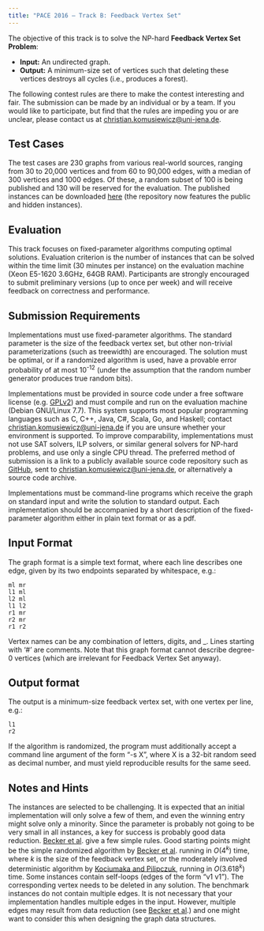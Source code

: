```yaml
---
title: "PACE 2016 – Track B: Feedback Vertex Set"
---
```


The objective of this track is to solve the NP-hard **Feedback Vertex Set Problem**:

- **Input:** An undirected graph.
- **Output:** A minimum-size set of vertices such that deleting these vertices destroys all cycles (i.e., produces a forest).

The following contest rules are there to make the contest interesting and fair. The submission can be made by an individual or by a team. If you would like to participate, but find that the rules are impeding you or are unclear, please contact us at christian.komusiewicz@uni-jena.de.


## Test Cases
The test cases are 230 graphs from various real-world sources, ranging from 30 to 20,000 vertices and from 60 to 90,000 edges, with a median of 300 vertices and 1000 edges. Of these, a random subset of 100 is being published and 130 will be reserved for the evaluation. The published instances can be downloaded [here](https://github.com/ckomus/PACE-fvs) (the repository now features the public and hidden instances).


## Evaluation
This track focuses on fixed-parameter algorithms computing optimal solutions. Evaluation criterion is the number of instances that can be solved within the time limit (30 minutes per instance) on the evaluation machine (Xeon E5-1620 3.6GHz, 64GB RAM). Participants are strongly encouraged to submit preliminary versions (up to once per week) and will receive feedback on correctness and performance.


## Submission Requirements
Implementations must use fixed-parameter algorithms. The standard parameter is the size of the feedback vertex set, but other non-trivial parameterizations (such as treewidth) are encouraged. The solution must be optimal, or if a randomized algorithm is used, have a provable error probability of at most 10<sup>-12</sup> (under the assumption that the random number generator produces true random bits).

Implementations must be provided in source code under a free software license (e.g. [GPLv2](http://www.gnu.org/licenses/license-list.html#GPLv2)) and must compile and run on the evaluation machine (Debian GNU/Linux 7.7). This system supports most popular programming languages such as C, C++, Java, C\#, Scala, Go, and Haskell; contact christian.komusiewicz@uni-jena.de if you are unsure whether your environment is supported. To improve comparability, implementations must not use SAT solvers, ILP solvers, or similar general solvers for NP-hard problems, and use only a single CPU thread. The preferred method of submission is a link to a publicly available source code repository such as [GitHub](https://github.com/), sent to christian.komusiewicz@uni-jena.de, or alternatively a source code archive.

Implementations must be command-line programs which receive the graph on standard input and write the solution to standard output. Each implementation should be accompanied by a short description of the fixed-parameter algorithm either in plain text format or as a pdf.


## Input Format
The graph format is a simple text format, where each line describes one edge, given by its two endpoints separated by whitespace, e.g.:

    ml mr
    l1 ml
    l2 ml
    l1 l2
    r1 mr
    r2 mr
    r1 r2

Vertex names can be any combination of letters, digits, and \_. Lines starting with ‘\#’ are comments. Note that this graph format cannot describe degree-0 vertices (which are irrelevant for Feedback Vertex Set anyway).


## Output format
The output is a minimum-size feedback vertex set, with one vertex per line, e.g.:

    l1
    r2

If the algorithm is randomized, the program must additionally accept a command line argument of the form “-s X”, where X is a 32-bit random seed as decimal number, and must yield reproducible results for the same seed.


## Notes and Hints

The instances are selected to be challenging. It is expected that an initial implementation will only solve a few of them, and even the winning entry might solve only a minority.
Since the parameter is probably not going to be very small in all instances, a key for success is probably good data reduction. [Becker et al](http://arxiv.org/pdf/1106.0225.pdf). give a few simple rules.
Good starting points might be the simple randomized algorithm by [Becker et al](http://arxiv.org/pdf/1106.0225.pdf). running in *O*(4<sup>*k*</sup>) time, where *k* is the size of the feedback vertex set, or the moderately involved deterministic algorithm by [Kociumaka and Pilipczuk](http://arxiv.org/pdf/1306.3566.pdf), running in *O*(3.618<sup>*k*</sup>) time.
Some instances contain self-loops (edges of the form “v1 v1”). The corresponding vertex needs to be deleted in any solution.
The benchmark instances do not contain multiple edges. It is not necessary that your implementation handles multiple edges in the input. However, multiple edges may result from data reduction (see [Becker et al](http://arxiv.org/pdf/1106.0225.pdf).) and one might want to consider this when designing the graph data structures.
